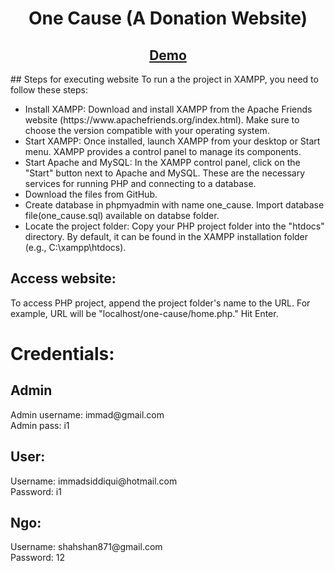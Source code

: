 <h1 align="center">One Cause (A Donation Website)</h1>

<h2 align="center">
<a href="https://1cause.000webhostapp.com/One-Cause-main/">Demo</a>
</h2>
## Steps for executing website
To run a the project in XAMPP, you need to follow these steps:
<ul>
   <li>Install XAMPP: Download and install XAMPP from the Apache Friends website (https://www.apachefriends.org/index.html). Make sure to choose the version compatible with your operating system.</Li>
   <li>Start XAMPP: Once installed, launch XAMPP from your desktop or Start menu. XAMPP provides a control panel to manage its components.</li>
   <li>Start Apache and MySQL: In the XAMPP control panel, click on the "Start" button next to Apache and MySQL. These are the necessary services for running PHP and connecting to a database.</li>
   <li>Download the files from GitHub.</li>
   <li>Create database in phpmyadmin with name one_cause. Import database file(one_cause.sql) available on databse folder.</li>
   <li>Locate the project folder: Copy your PHP project folder into the "htdocs" directory. By default, it can be found in the XAMPP installation folder (e.g., C:\xampp\htdocs).</li>
</ul>

## Access  website: 
To access PHP project, append the project folder's name to the URL. For example,  URL will be "localhost/one-cause/home.php." Hit Enter.
<h1>Credentials:</h1>
<h2>Admin</h2>
Admin username: immad@gmail.com<br>
Admin pass: i1
<h2>User:</h2>
Username: immadsiddiqui@hotmail.com<br>
Password: i1
<h2>Ngo:</h2>
Username: shahshan871@gmail.com<br>
Password: 12
